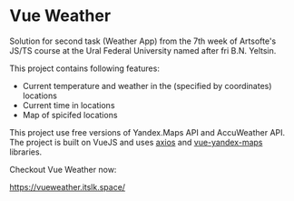 # Vue Weather


Solution for second task (Weather App) from the 7th week of Artsofte's JS/TS course at the Ural Federal University named after fri B.N. Yeltsin.

This project contains following features:

* Current temperature and weather in the (specified by coordinates) locations
* Current time in locations
* Map of spicifed locations

This project use free versions of Yandex.Maps API and AccuWeather API. The project is built on VueJS and uses [axios](https://github.com/axios/axios) and [vue-yandex-maps](https://github.com/PNKBizz/vue-yandex-map) libraries.

Checkout Vue Weather now: 

https://vueweather.itslk.space/